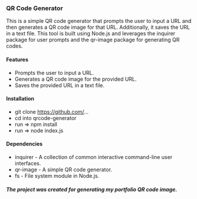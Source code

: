 ### QR Code Generator
This is a simple QR code generator that prompts the user to input a URL and then generates a QR code image for that URL. Additionally, it saves the URL in a text file. This tool is built using Node.js and leverages the inquirer package for user prompts and the qr-image package for generating QR codes.

#### Features
- Prompts the user to input a URL.
- Generates a QR code image for the provided URL.
- Saves the provided URL in a text file.

#### Installation 
- git clone https://github.com/...
- cd into qrcode-generator
- run => npm install
- run => node index.js

#### Dependencies
- inquirer - A collection of common interactive command-line user interfaces.
- qr-image - A simple QR code generator.
- fs - File system module in Node.js.


##### The project was created for generating my portfolio QR code image.